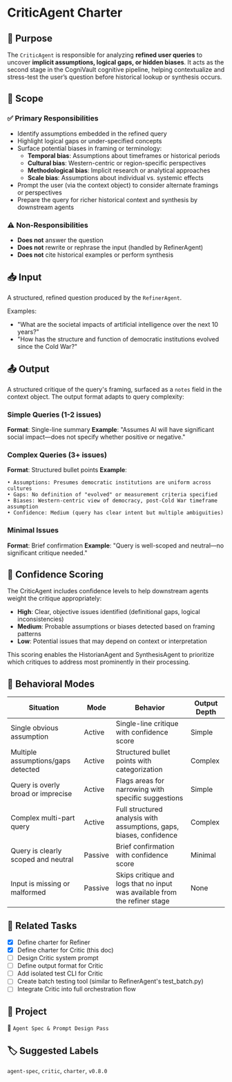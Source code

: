 # CriticAgent Charter

## 🎯 Purpose

The `CriticAgent` is responsible for analyzing **refined user queries** to uncover **implicit assumptions, logical gaps, or hidden biases**. It acts as the second stage in the CogniVault cognitive pipeline, helping contextualize and stress-test the user’s question before historical lookup or synthesis occurs.

## 🧾 Scope

### ✅ Primary Responsibilities

- Identify assumptions embedded in the refined query
- Highlight logical gaps or under-specified concepts
- Surface potential biases in framing or terminology:
  - **Temporal bias**: Assumptions about timeframes or historical periods
  - **Cultural bias**: Western-centric or region-specific perspectives
  - **Methodological bias**: Implicit research or analytical approaches
  - **Scale bias**: Assumptions about individual vs. systemic effects
- Prompt the user (via the context object) to consider alternate framings or perspectives
- Prepare the query for richer historical context and synthesis by downstream agents

### ⚠️ Non-Responsibilities

- **Does not** answer the question
- **Does not** rewrite or rephrase the input (handled by RefinerAgent)
- **Does not** cite historical examples or perform synthesis

## 📥 Input

A structured, refined question produced by the `RefinerAgent`.

Examples:
- "What are the societal impacts of artificial intelligence over the next 10 years?"
- "How has the structure and function of democratic institutions evolved since the Cold War?"

## 📤 Output

A structured critique of the query's framing, surfaced as a `notes` field in the context object. The output format adapts to query complexity:

### Simple Queries (1-2 issues)
**Format**: Single-line summary
**Example**: "Assumes AI will have significant social impact—does not specify whether positive or negative."

### Complex Queries (3+ issues)
**Format**: Structured bullet points
**Example**:
```
• Assumptions: Presumes democratic institutions are uniform across cultures
• Gaps: No definition of "evolved" or measurement criteria specified  
• Biases: Western-centric view of democracy, post-Cold War timeframe assumption
• Confidence: Medium (query has clear intent but multiple ambiguities)
```

### Minimal Issues
**Format**: Brief confirmation
**Example**: "Query is well-scoped and neutral—no significant critique needed."

## 🎯 Confidence Scoring

The CriticAgent includes confidence levels to help downstream agents weight the critique appropriately:

- **High**: Clear, objective issues identified (definitional gaps, logical inconsistencies)
- **Medium**: Probable assumptions or biases detected based on framing patterns
- **Low**: Potential issues that may depend on context or interpretation

This scoring enables the HistorianAgent and SynthesisAgent to prioritize which critiques to address most prominently in their processing.

## 🔁 Behavioral Modes

| Situation                                  | Mode       | Behavior                                                                    | Output Depth |
|-------------------------------------------|------------|-----------------------------------------------------------------------------|--------------|
| Single obvious assumption                  | Active     | Single-line critique with confidence score                                  | Simple       |
| Multiple assumptions/gaps detected         | Active     | Structured bullet points with categorization                                | Complex      |
| Query is overly broad or imprecise         | Active     | Flags areas for narrowing with specific suggestions                         | Simple       |
| Complex multi-part query                   | Active     | Full structured analysis with assumptions, gaps, biases, confidence         | Complex      |
| Query is clearly scoped and neutral        | Passive    | Brief confirmation with confidence score                                     | Minimal      |
| Input is missing or malformed              | Passive    | Skips critique and logs that no input was available from the refiner stage  | None         |

## 🔗 Related Tasks

- [x] Define charter for Refiner
- [x] Define charter for Critic (this doc)
- [ ] Design Critic system prompt
- [ ] Define output format for Critic
- [ ] Add isolated test CLI for Critic
- [ ] Create batch testing tool (similar to RefinerAgent's test_batch.py)
- [ ] Integrate Critic into full orchestration flow

## 🧭 Project

📁 `Agent Spec & Prompt Design Pass`

## 🏷 Suggested Labels

`agent-spec`, `critic`, `charter`, `v0.8.0`